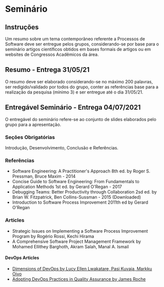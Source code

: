 # Seminário

## Instruções
Um resumo sobre um tema contemporâneo referente a Processos de Software deve ser entregue pelos grupos, considerando-se por base para o seminário artigos científicos obtidos em bases formais de artigos ou em websites de Congressos Acadêmicos da área.

## Resumo - Entrega 31/05/21
O resumo deve ser elaborado considerando-se no máximo 200
palavras, ser redigido/validado por todos do grupo, conter as referências base para a realização da pesquisa (mínimo 3) e ser entregue até o dia 31/05/21.

## Entregável Seminário - Entrega 04/07/2021
O entregável do seminário refere-se ao conjunto de slides elaborados pelo grupo para a apresentação.

### Seções Obrigatórias
Introdução, Desenvolvimento, Conclusão e Referências. 

### Referências
- Software Engineering: A Practitioner's Approach 8th ed. by Roger S. Pressman, Bruce Maxim - 2014
- Concise Guide to Software Engineering: From Fundamentals to Application Methods 1st ed. by Gerard O'Regan - 2017
- Debugging Teams: Better Productivity through Collaboration 2sd ed. by Brian W. Fitzpatrick, Ben Collins-Sussman - 2015 (Downloaded)
- Introduction to Software Process Improvement 2011th ed by  Gerard O'Regan

### Articles
- Strategic Issues on Implementing a Software Process Improvement Program by Rogério Rossi, Kechi Hirama
- A Comprehensive Software Project Management Framework by Mohamed Ellithey Barghoth, Akram Salah, Manal A. Ismail
#### DevOps Articles
- [Dimensions of DevOps by Lucy Ellen Lwakatare, Pasi Kuvaja, Markku Oivo](https://github.com/AugustoCalado/Books-Repository/blob/main/Articles/L-Lwakatere-P-Kuvaja-M-Oivo-Dimensions-of-DevOps.pdf)
- [Adopting DevOps Practices in Quality Assurance by James Roche](https://github.com/AugustoCalado/Books-Repository/blob/main/Articles/J-Roche-Artigo-Adopting-DevOps-Practices-in-Quality-Assurance.pdf)
